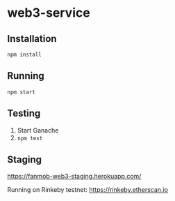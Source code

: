 # web3-service

## Installation

`npm install`

## Running

`npm start`

## Testing

1. Start Ganache
2. `npm test`

## Staging

https://fanmob-web3-staging.herokuapp.com/

Running on Rinkeby testnet:
https://rinkeby.etherscan.io
